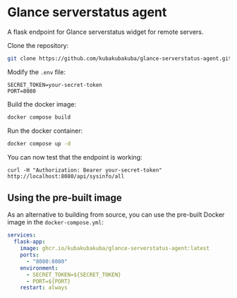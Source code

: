 # Glance serverstatus agent
A flask endpoint for Glance serverstatus widget for remote servers.

Clone the repository:
```bash
git clone https://github.com/kubakubakuba/glance-serverstatus-agent.git
```

Modify the `.env` file:
```
SECRET_TOKEN=your-secret-token
PORT=8080
```

Build the docker image:
```bash
docker compose build
```

Run the docker container:
```bash
docker compose up -d
```

You can now test that the endpoint is working:

```
curl -H "Authorization: Bearer your-secret-token" http://localhost:8080/api/sysinfo/all
```

## Using the pre-built image

As an alternative to building from source, you can use the pre-built Docker image in the `docker-compose.yml`:

```yml
services:
  flask-app:
    image: ghcr.io/kubakubakuba/glance-serverstatus-agent:latest
    ports:
      - "8080:8080"
    environment:
      - SECRET_TOKEN=${SECRET_TOKEN}
      - PORT=${PORT}
    restart: always
```